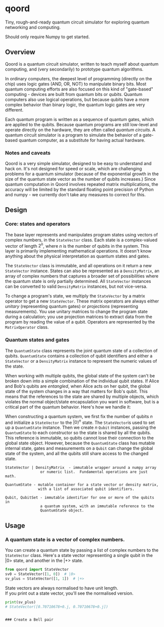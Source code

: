 # qoord
Tiny, rough-and-ready quantum circuit simulator for exploring quantum 
networking and computing.

Should only require Numpy to get started.

## Overview
Qoord is a quantum circuit simulator, written to teach myself about quantum 
computing, and (very secondarily) to prototype quantum algorithms.  

In ordinary computers, the deepest level of programming (directly on the 
chip) uses logic gates (AND, OR, NOT) to manipulate binary bits.  Most 
quantum computing efforts are also focused on this kind of "gate-based" 
computing - devices are built from quantum bits or _qubits_.  Quantum 
computers also use logical operations, but because qubits have a more 
complex behavior than binary logic, the quantum logic gates are very 
different.

Each quantum program is written as a sequence of quantum gates, which are 
applied to the qubits.  Because quantum programs are still low-level and 
operate directly on the hardware, they are often called _quantum 
circuits_.  A quantum circuit simulator is a program to simulate the 
behavior of a gate-based quantum computer, as a substitute for having actual
hardware.  

### Notes and caveats
Qoord is a very simple simulator, designed to be easy to understand and 
hack on.  It's not designed for speed or scale, which are challenging 
problems for a quantum simulator (because of the exponential growth in 
the size of the quantum state vector as the number of qubits 
increases.) Since quantum computation in Qoord involves repeated matrix 
multiplications, the accuracy will be limited by the standard floating point 
precision of Python and numpy - we currently don't take any measures to 
correct for this.


## Design
### Core: states and operators
The base layer represents and manipulates program states using vectors of 
complex numbers, in the `StateVector` class.  Each state is a complex-valued
vector of length $2^n$, where $n$ is the number of qubits in the 
system.  This layer is primarily implementing mathematical operations.  It 
doesn't know anything about the physical interpretation as quantum states 
and gates.

The `StateVector` class is immutable, and all operations on it return a 
new `StateVector` instance.  States can also be represented as a 
`DensityMatrix`, an array of complex numbers that captures a broader set 
of possibilities where the quantum state is only partially determined.  All
`StateVector` instances can be converted to valid `DensityMatrix` 
instances, but not vice-versa.

To change a program's state, we multiply the `StateVector` by a matrix 
operator to get a new `StateVector`.  These matrix operators are always 
either _unitary_ (representing quantum gates) or _projections_ (representing 
measurements).  You use unitary matrices to change the program state during
a calculation; you use projection matrices to extract data from the program 
by reading the value of a qubit.  Operators are represented by the 
`MatrixOperator` class.

### Quantum states and gates

The `QuantumState` class represents the joint quantum state of a collection
of qubits.  `QuantumState` contains a collection of qubit identifiers and 
either a `StateVector` or a `DensityMatrix` instance to represent the numeric
values of the state.

When working with multiple qubits, the global state of the system can't be
broken down into a simple combination of the individual qubit states.  If
Alice and Bob's qubits are _entangled_, when Alice acts on her qubit,
the global state of the system changes in a way that matters for Bob's qubit.
This means that the references to the state are shared by multiple objects,
which violates the normal object/state encapsulation you want in software,
but is a critical part of the quantum behavior.  Here's how we handle it:

When constructing a quantum system, we first fix the number of qubits $n$ 
and initialize a `StateVector` to the ${\left|0\right\rangle}^n$ state.  The
`StateVector`is used to set up a `QuantumState` instance.  Then we 
create $n$ `Qubit` instances, passing the `QuantumState` to each constructor 
so the state is shared by all the qubits.  This reference is immutable, so 
qubits cannot lose their connection to the global state object.  However, 
because the `QuantumState` class has mutable internal state, gates and
measurements on a `Qubit` can change the global state of the system, 
and all the qubits still share access to the changed state.

``` 
StateVector | DensityMatrix  - immutable wrapper around a numpy array 
                or numeric list.  Fundamental operations are just math.

QuantumState - mutable container for a state vector or density matrix, 
               with a list of associated qubit identifiers.

Qubit, QubitSet - immutable identifier for one or more of the qubits in 
                a quantum system, with an immutable reference to the
                QuantumState object.

```


## Usage

### A quantum state is a vector of complex numbers.
You can create a quantum state by passing a list of complex numbers 
to the `StateVector` class.  Here's a state vector representing a
single qubit in the |0> state, and another in the |+> state.
```python
from qoord import StateVector
sv0 = StateVector([1, 0])  # |0>
sv_plus = StateVector([1, 1])  # |+>
```
State vectors are always normalised to have unit length.  
If you print out a state vector, you'll see the normalised version.
```python
print(sv_plus)
# StateVector([0.70710678+0.j, 0.70710678+0.j])
```

```

### Create a Bell pair
```


```